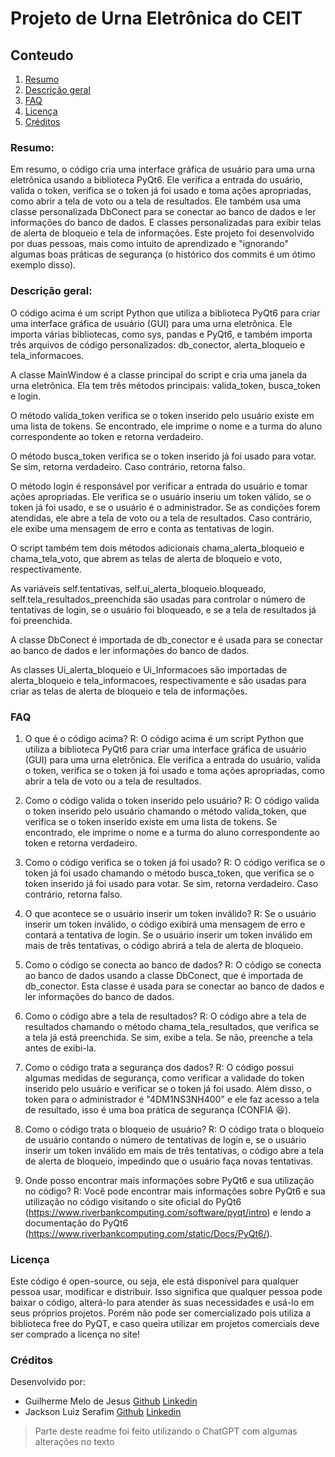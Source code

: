 # Projeto de Urna Eletrônica do CEIT
## Conteudo
1. [Resumo](#resumo)
2. [Descrição geral](#descrição-geral)
3. [FAQ](#faq)
4. [Licença](#licença)
5. [Créditos](#créditos)

### Resumo:

Em resumo, o código cria uma interface gráfica de usuário para uma urna eletrônica usando a biblioteca PyQt6. Ele verifica a entrada do usuário, valida o token, verifica se o token já foi usado e toma ações apropriadas, como abrir a tela de voto ou a tela de resultados. Ele também usa uma classe personalizada DbConect para se conectar ao banco de dados e ler informações do banco de dados. E classes personalizadas para exibir telas de alerta de bloqueio e tela de informações. Este projeto foi desenvolvido por duas pessoas, mais como intuito de aprendizado e "ignorando" algumas boas práticas de segurança (o histórico dos commits é um ótimo exemplo disso).
 
### Descrição geral:

O código acima é um script Python que utiliza a biblioteca PyQt6 para criar uma interface gráfica de usuário (GUI) para uma urna eletrônica. Ele importa várias bibliotecas, como sys, pandas e PyQt6, e também importa três arquivos de código personalizados: db_conector, alerta_bloqueio e tela_informacoes.

A classe MainWindow é a classe principal do script e cria uma janela da urna eletrônica. Ela tem três métodos principais: valida_token, busca_token e login.

O método valida_token verifica se o token inserido pelo usuário existe em uma lista de tokens. Se encontrado, ele imprime o nome e a turma do aluno correspondente ao token e retorna verdadeiro.

O método busca_token verifica se o token inserido já foi usado para votar. Se sim, retorna verdadeiro. Caso contrário, retorna falso.

O método login é responsável por verificar a entrada do usuário e tomar ações apropriadas. Ele verifica se o usuário inseriu um token válido, se o token já foi usado, e se o usuário é o administrador. Se as condições forem atendidas, ele abre a tela de voto ou a tela de resultados. Caso contrário, ele exibe uma mensagem de erro e conta as tentativas de login.

O script também tem dois métodos adicionais chama_alerta_bloqueio e chama_tela_voto, que abrem as telas de alerta de bloqueio e voto, respectivamente.

As variáveis self.tentativas, self.ui_alerta_bloqueio.bloqueado, self.tela_resultados_preenchida são usadas para controlar o número de tentativas de login, se o usuário foi bloqueado, e se a tela de resultados já foi preenchida.

A classe DbConect é importada de db_conector e é usada para se conectar ao banco de dados e ler informações do banco de dados.

As classes Ui_alerta_bloqueio e Ui_Informacoes são importadas de alerta_bloqueio e tela_informacoes, respectivamente e são usadas para criar as telas de alerta de bloqueio e tela de informações.

### FAQ

1. O que é o código acima?
R: O código acima é um script Python que utiliza a biblioteca PyQt6 para criar uma interface gráfica de usuário (GUI) para uma urna eletrônica. Ele verifica a entrada do usuário, valida o token, verifica se o token já foi usado e toma ações apropriadas, como abrir a tela de voto ou a tela de resultados.

2. Como o código valida o token inserido pelo usuário?
R: O código valida o token inserido pelo usuário chamando o método valida_token, que verifica se o token inserido existe em uma lista de tokens. Se encontrado, ele imprime o nome e a turma do aluno correspondente ao token e retorna verdadeiro.

3. Como o código verifica se o token já foi usado?
R: O código verifica se o token já foi usado chamando o método busca_token, que verifica se o token inserido já foi usado para votar. Se sim, retorna verdadeiro. Caso contrário, retorna falso.

4. O que acontece se o usuário inserir um token inválido?
R: Se o usuário inserir um token inválido, o código exibirá uma mensagem de erro e contará a tentativa de login. Se o usuário inserir um token inválido em mais de três tentativas, o código abrirá a tela de alerta de bloqueio.

5. Como o código se conecta ao banco de dados?
R: O código se conecta ao banco de dados usando a classe DbConect, que é importada de db_conector. Esta classe é usada para se conectar ao banco de dados e ler informações do banco de dados.

6. Como o código abre a tela de resultados?
R: O código abre a tela de resultados chamando o método chama_tela_resultados, que verifica se a tela já está preenchida. Se sim, exibe a tela. Se não, preenche a tela antes de exibi-la.

7. Como o código trata a segurança dos dados?
R: O código possui algumas medidas de segurança, como verificar a validade do token inserido pelo usuário e verificar se o token já foi usado. Além disso, o token para o administrador é "4DM1NS3NH400" e ele faz acesso a tela de resultado, isso é uma boa prática de segurança (CONFIA 😆).

8. Como o código trata o bloqueio de usuário?
R: O código trata o bloqueio de usuário contando o número de tentativas de login e, se o usuário inserir um token inválido em mais de três tentativas, o código abre a tela de alerta de bloqueio, impedindo que o usuário faça novas tentativas.

9. Onde posso encontrar mais informações sobre PyQt6 e sua utilização no código?
R: Você pode encontrar mais informações sobre PyQt6 e sua utilização no código visitando o site oficial do PyQt6 (https://www.riverbankcomputing.com/software/pyqt/intro) e lendo a documentação do PyQt6 (https://www.riverbankcomputing.com/static/Docs/PyQt6/).

### Licença

Este código é open-source, ou seja, ele está disponível para qualquer pessoa usar, modificar e distribuir. Isso significa que qualquer pessoa pode baixar o código, alterá-lo para atender às suas necessidades e usá-lo em seus próprios projetos. Porém não pode ser comercializado pois utiliza a biblioteca free do PyQT, e caso queira utilizar em projetos comerciais deve ser comprado a licença no site!

### Créditos

Desenvolvido por:
 - Guilherme Melo de Jesus [Github](https://github.com/Thuripa) [Linkedin](https://www.linkedin.com/in/guilherme-pcguy/)
 - Jackson Luiz Serafim [Github](https://github.com/jacksonserafim) [Linkedin](https://www.linkedin.com/in/jackson-serafim/)
 
 
 
 
 >Parte deste readme foi feito utilizando o ChatGPT com algumas alterações no texto
